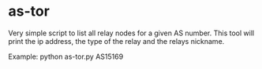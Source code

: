 # as-tor
Very simple script to list all relay nodes for a given AS number. This tool will print the ip address, the type of the relay and the relays nickname.

Example: python as-tor.py AS15169
